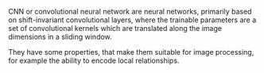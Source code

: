 CNN or convolutional neural network are neural networks, primarily based on shift-invariant convolutional layers, where the trainable parameters are a set of convolutional kernels which are translated along the image dimensions in a sliding window.

They have some properties, that make them suitable for image processing, for example the ability to encode local relationships.
